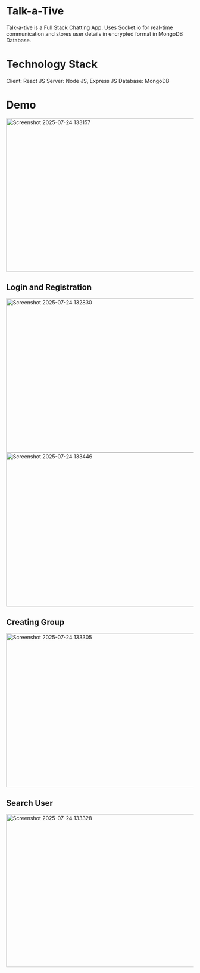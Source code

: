 # **Talk-a-Tive**
Talk-a-tive is a Full Stack Chatting App. Uses Socket.io for real-time communication and stores user details in encrypted format in MongoDB Database.
# **Technology Stack**
Client: React JS
Server: Node JS, Express JS
Database: MongoDB
# **Demo**
<img width="959" height="411" alt="Screenshot 2025-07-24 133157" src="https://github.com/user-attachments/assets/c80b6c66-dea5-4f29-bb5e-d601db3e158d" />

## Login and Registration

<img width="959" height="413" alt="Screenshot 2025-07-24 132830" src="https://github.com/user-attachments/assets/f5df76c2-558a-4a73-bfdc-5b733b79aaad" />
<img width="959" height="413" alt="Screenshot 2025-07-24 133446" src="https://github.com/user-attachments/assets/b97c2579-5569-4462-a810-f8c4279a0e87" />

## Creating Group

<img width="959" height="413" alt="Screenshot 2025-07-24 133305" src="https://github.com/user-attachments/assets/474f0c56-30e2-4ee7-91b2-15405e789e2e" />

## Search User

<img width="959" height="410" alt="Screenshot 2025-07-24 133328" src="https://github.com/user-attachments/assets/9437d0db-abf5-4802-8d31-c8d969e2e56f" />
